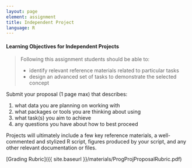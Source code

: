 ```yaml
---
layout: page
element: assignment
title: Independent Project
language: R
---
```


#### Learning Objectives for Independent Projects

> Following this assignment students should be able to:
>
> - identify relevant reference materials related to particular tasks
> - design an advanced set of tasks to demonstrate the selected concept

Submit your proposal (1 page max) that describes:

1. what data you are planning on working with
2. what packages or tools you are thinking about using
3. what task(s) you aim to achieve
4. any questions you have about how to best proceed

Projects will ultimately include a few key reference materials, a well-commented and stylized R script, figures produced by your script, and any other relevant documentation or files.

[Grading Rubric]({{ site.baseurl }}/materials/ProgProjProposalRubric.pdf)
